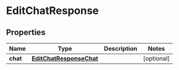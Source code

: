 
# EditChatResponse

## Properties
Name | Type | Description | Notes
------------ | ------------- | ------------- | -------------
**chat** | [**EditChatResponseChat**](EditChatResponseChat.md) |  |  [optional]



